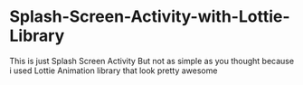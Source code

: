 # Splash-Screen-Activity-with-Lottie-Library
This is just Splash Screen Activity But not as simple as you thought because i used Lottie Animation library that look pretty awesome
